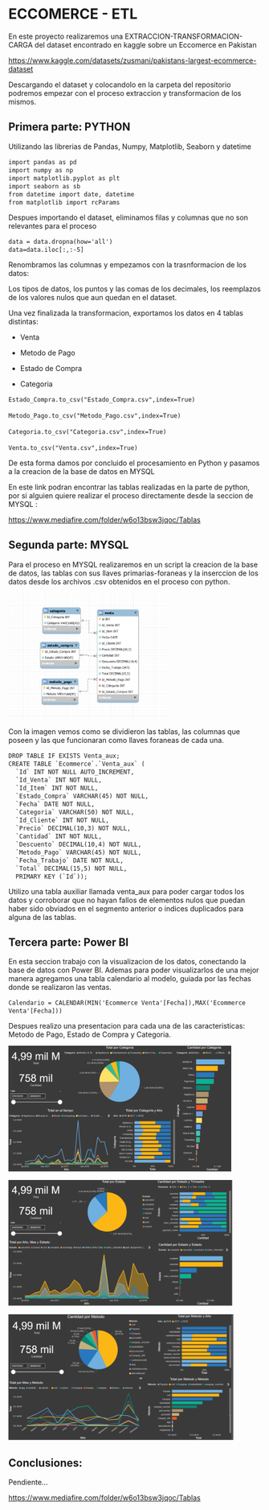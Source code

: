 # ECCOMERCE - ETL

En este proyecto realizaremos una EXTRACCION-TRANSFORMACION-CARGA del dataset encontrado en kaggle sobre un Eccomerce en Pakistan

https://www.kaggle.com/datasets/zusmani/pakistans-largest-ecommerce-dataset

Descargando el dataset y colocandolo en la carpeta del repositorio podremos empezar con el proceso extraccion y transformacion de los mismos.

## Primera parte: PYTHON

Utilizando las librerias de Pandas, Numpy, Matplotlib, Seaborn y datetime
```
import pandas as pd
import numpy as np
import matplotlib.pyplot as plt
import seaborn as sb
from datetime import date, datetime
from matplotlib import rcParams
```

Despues importando el dataset, eliminamos filas y columnas que no son relevantes para el proceso

```
data = data.dropna(how='all')
data=data.iloc[:,:-5]
```

Renombramos las columnas y empezamos con la trasnformacion de los datos:

Los tipos de datos, los puntos y las comas de los decimales, los reemplazos de los valores nulos que aun quedan en el dataset.

Una vez finalizada la transformacion, exportamos los datos en 4 tablas distintas:

- Venta

- Metodo de Pago

- Estado de Compra

- Categoria


```
Estado_Compra.to_csv("Estado_Compra.csv",index=True)

Metodo_Pago.to_csv("Metodo_Pago.csv",index=True)

Categoria.to_csv("Categoria.csv",index=True)

Venta.to_csv("Venta.csv",index=True)
```

De esta forma damos por concluido el procesamiento en Python y pasamos a la creacion de la base de datos en MYSQL



En este link podran encontrar las tablas realizadas en la parte de python, por si alguien quiere realizar el proceso directamente desde la seccion de MYSQL :

https://www.mediafire.com/folder/w6o13bsw3jqoc/Tablas


## Segunda parte: MYSQL

Para el proceso en MYSQL realizaremos en un script la creacion de la base de datos, las tablas con sus llaves primarias-foraneas y la inserccion de los datos desde los archivos .csv obtenidos en el proceso con python.

<img src="_src\Estructura_Tablas_SQL.png" height="250"><br>


Con la imagen vemos como se dividieron las tablas, las columnas que poseen y las que funcionaran como llaves foraneas de cada una.

```
DROP TABLE IF EXISTS Venta_aux;
CREATE TABLE `Ecommerce`.`Venta_aux` (
  `Id` INT NOT NULL AUTO_INCREMENT,
  `Id_Venta` INT NOT NULL,
  `Id_Item` INT NOT NULL,
  `Estado_Compra` VARCHAR(45) NOT NULL,
  `Fecha` DATE NOT NULL,
  `Categoria` VARCHAR(50) NOT NULL,
  `Id_Cliente` INT NOT NULL,
  `Precio` DECIMAL(10,3) NOT NULL,
  `Cantidad` INT NOT NULL,
  `Descuento` DECIMAL(10,4) NOT NULL,
  `Metodo_Pago` VARCHAR(45) NOT NULL,
  `Fecha_Trabajo` DATE NOT NULL,
  `Total` DECIMAL(15,5) NOT NULL,
  PRIMARY KEY (`Id`));
```
Utilizo una tabla auxiliar llamada venta_aux para poder cargar todos los datos y corroborar que no hayan fallos de elementos nulos que puedan haber sido obviados en el segmento anterior o indices duplicados para alguna de las tablas. 



## Tercera parte: Power BI

En esta seccion trabajo con la visualizacion de los datos, conectando la base de datos con Power BI. Ademas para poder visualizarlos de una mejor manera agregamos una tabla calendario al modelo, guiada por las fechas donde se realizaron las ventas.


```
Calendario = CALENDAR(MIN('Ecommerce Venta'[Fecha]),MAX('Ecommerce Venta'[Fecha]))
```

Despues realizo una presentacion para cada una de las caracteristicas: Metodo de Pago, Estado de Compra y Categoria.

<img src="_src\img1.jpg" height="250"><br>

<img src="_src\img2.png" height="250"><br>

<img src="_src\img3.png" height="250"><br>

## Conclusiones:

Pendiente...

https://www.mediafire.com/folder/w6o13bsw3jqoc/Tablas
